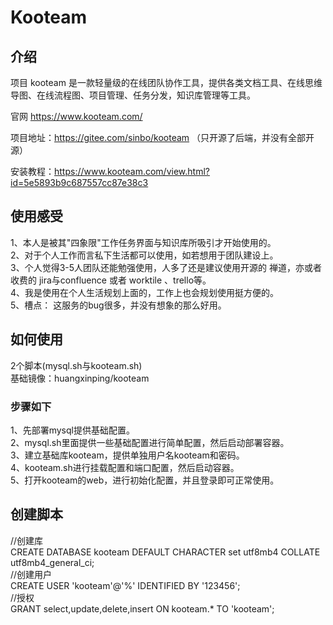 # Kooteam

## 介绍

项目 kooteam 是一款轻量级的在线团队协作工具，提供各类文档工具、在线思维导图、在线流程图、项目管理、任务分发，知识库管理等工具。  

官网 <https://www.kooteam.com/>

项目地址：<https://gitee.com/sinbo/kooteam> （只开源了后端，并没有全部开源）

安装教程：<https://www.kooteam.com/view.html?id=5e5893b9c687557cc87e38c3>

## 使用感受

1、本人是被其"四象限"工作任务界面与知识库所吸引才开始使用的。  
2、对于个人工作而言私下生活都可以使用，如若想用于团队建设上。  
3、个人觉得3-5人团队还能勉强使用，人多了还是建议使用开源的 禅道，亦或者 收费的 jira与confluence 或者 worktile 、trello等。  
4、我是使用在个人生活规划上面的，工作上也会规划使用挺方便的。  
5、槽点： 这服务的bug很多，并没有想象的那么好用。

## 如何使用

2个脚本(mysql.sh与kooteam.sh)  
基础镜像：huangxinping/kooteam  

### 步骤如下  

1、先部署mysql提供基础配置。  
2、mysql.sh里面提供一些基础配置进行简单配置，然后启动部署容器。  
3、建立基础库kooteam，提供单独用户名kooteam和密码。  
4、kooteam.sh进行挂载配置和端口配置，然后启动容器。  
5、打开kooteam的web，进行初始化配置，并且登录即可正常使用。  

## 创建脚本

//创建库  
CREATE DATABASE kooteam DEFAULT CHARACTER set utf8mb4 COLLATE utf8mb4_general_ci;  
//创建用户  
CREATE USER  'kooteam'@'%' IDENTIFIED BY '123456';  
//授权  
GRANT select,update,delete,insert ON  kooteam.*  TO  'kooteam';
